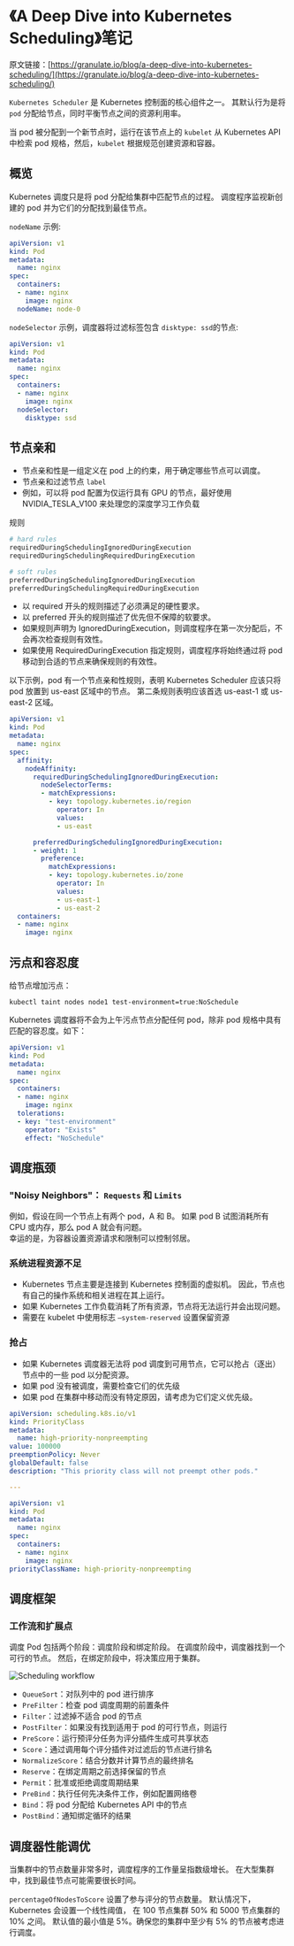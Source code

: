 # 《A Deep Dive into Kubernetes Scheduling》笔记

原文链接：[https://granulate.io/blog/a-deep-dive-into-kubernetes-scheduling/](https://granulate.io/blog/a-deep-dive-into-kubernetes-scheduling/)

`Kubernetes Scheduler` 是 Kubernetes 控制面的核心组件之一。 其默认行为是将 `pod` 分配给节点，同时平衡节点之间的资源利用率。

当 pod 被分配到一个新节点时，运行在该节点上的 `kubelet` 从 Kubernetes API 中检索 pod 规格，然后，`kubelet` 根据规范创建资源和容器。

## 概览

Kubernetes 调度只是将 pod 分配给集群中匹配节点的过程。 调度程序监视新创建的 pod 并为它们的分配找到最佳节点。

`nodeName` 示例:

```yml
apiVersion: v1
kind: Pod
metadata:
  name: nginx
spec:
  containers:
  - name: nginx
    image: nginx
  nodeName: node-0
```

`nodeSelector` 示例，调度器将过滤标签包含 `disktype: ssd`的节点:

```yml
apiVersion: v1
kind: Pod
metadata:
  name: nginx
spec:
  containers:
  - name: nginx
    image: nginx
  nodeSelector:
    disktype: ssd
```

## 节点亲和

- 节点亲和性是一组定义在 pod 上的约束，用于确定哪些节点可以调度。
- 节点亲和过滤节点 `label`
- 例如，可以将 pod 配置为仅运行具有 GPU 的节点，最好使用 NVIDIA_TESLA_V100 来处理您的深度学习工作负载

规则

```bash
# hard rules
requiredDuringSchedulingIgnoredDuringExecution
requiredDuringSchedulingRequiredDuringExecution

# soft rules
preferredDuringSchedulingIgnoredDuringExecution
preferredDuringSchedulingRequiredDuringExecution
```

- 以 required 开头的规则描述了必须满足的硬性要求。
- 以 preferred 开头的规则描述了优先但不保障的软要求。
- 如果规则声明为 IgnoredDuringExecution，则调度程序在第一次分配后，不会再次检查规则有效性。
- 如果使用 RequiredDuringExecution 指定规则，调度程序将始终通过将 pod 移动到合适的节点来确保规则的有效性。

以下示例，pod 有一个节点亲和性规则，表明 Kubernetes Scheduler 应该只将 pod 放置到 us-east 区域中的节点。 第二条规则表明应该首选 us-east-1 或 us-east-2 区域。

```yml
apiVersion: v1
kind: Pod
metadata:
  name: nginx
spec:
  affinity:
    nodeAffinity:
      requiredDuringSchedulingIgnoredDuringExecution:
        nodeSelectorTerms:
        - matchExpressions:
          - key: topology.kubernetes.io/region
            operator: In
            values:
            - us-east

      preferredDuringSchedulingIgnoredDuringExecution:
      - weight: 1
        preference:
          matchExpressions:
          - key: topology.kubernetes.io/zone
            operator: In
            values:
            - us-east-1
            - us-east-2
  containers:
  - name: nginx
    image: nginx
```

## 污点和容忍度

给节点增加污点：  

`kubectl taint nodes node1 test-environment=true:NoSchedule`


Kubernetes 调度器将不会为上午污点节点分配任何 pod，除非 pod 规格中具有匹配的容忍度。如下：

```yml
apiVersion: v1
kind: Pod
metadata:
  name: nginx
spec:
  containers:
  - name: nginx
    image: nginx
  tolerations:
  - key: "test-environment"
    operator: "Exists"
    effect: "NoSchedule"
```

## 调度瓶颈

### "Noisy Neighbors"： `Requests` 和 `Limits`

例如，假设在同一个节点上有两个 pod，A 和 B。 如果 pod B 试图消耗所有 CPU 或内存，那么 pod A 就会有问题。  
幸运的是，为容器设置资源请求和限制可以控制邻居。

### 系统进程资源不足

- Kubernetes 节点主要是连接到 Kubernetes 控制面的虚拟机。 因此，节点也有自己的操作系统和相关进程在其上运行。  
- 如果 Kubernetes 工作负载消耗了所有资源，节点将无法运行并会出现问题。  
- 需要在 kubelet 中使用标志 `–system-reserved` 设置保留资源

### 抢占

- 如果 Kubernetes 调度器无法将 pod 调度到可用节点，它可以抢占（逐出）节点中的一些 pod 以分配资源。
- 如果 pod 没有被调度，需要检查它们的优先级
- 如果 pod 在集群中移动而没有特定原因，请考虑为它们定义优先级。

```yml
apiVersion: scheduling.k8s.io/v1
kind: PriorityClass
metadata:
  name: high-priority-nonpreempting
value: 100000
preemptionPolicy: Never
globalDefault: false
description: "This priority class will not preempt other pods."

---

apiVersion: v1
kind: Pod
metadata:
  name: nginx
spec:
  containers:
  - name: nginx
    image: nginx
priorityClassName: high-priority-nonpreempting
```

## 调度框架

### 工作流和扩展点

调度 Pod 包括两个阶段：调度阶段和绑定阶段。 在调度阶段中，调度器找到一个可行的节点。 然后，在绑定阶段中，将决策应用于集群。

![Scheduling workflow](img/2023-05-29-14-07-27.png)

- `QueueSort`：对队列中的 pod 进行排序
- `PreFilter`：检查 pod 调度周期的前置条件
- `Filter`：过滤掉不适合 pod 的节点
- `PostFilter`：如果没有找到适用于 pod 的可行节点，则运行
- `PreScore`：运行预评分任务为评分插件生成可共享状态
- `Score`：通过调用每个评分插件对过滤后的节点进行排名
- `NormalizeScore`：结合分数并计算节点的最终排名
- `Reserve`：在绑定周期之前选择保留的节点
- `Permit`：批准或拒绝调度周期结果
- `PreBind`：执行任何先决条件工作，例如配置网络卷
- `Bind`：将 pod 分配给 Kubernetes API 中的节点
- `PostBind`：通知绑定循环的结果

## 调度器性能调优

当集群中的节点数量非常多时，调度程序的工作量呈指数级增长。 在大型集群中，找到最佳节点可能需要很长时间。  

`percentageOfNodesToScore` 设置了参与评分的节点数量。 默认情况下，Kubernetes 会设置一个线性阈值， 在 100 节点集群 50% 和 5000 节点集群的 10% 之间。 默认值的最小值是 5%。确保您的集群中至少有 5% 的节点被考虑进行调度。
